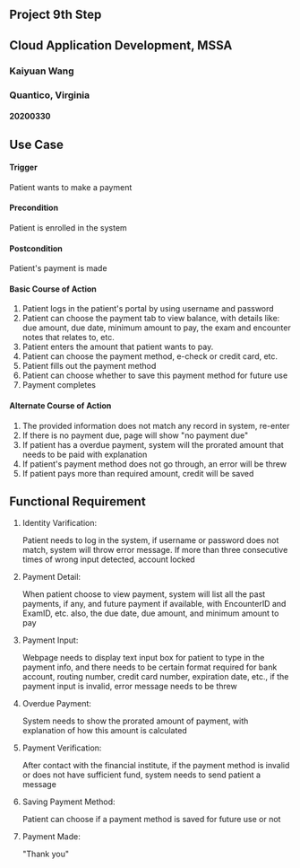 ## Project 9th Step

## Cloud Application Development, MSSA

### Kaiyuan Wang

### Quantico, Virginia

#### 20200330



## Use Case

#### Trigger

Patient wants to make a payment

#### Precondition

Patient is enrolled in the system

#### Postcondition

Patient's payment is made

#### Basic Course of Action

1. Patient logs in the patient's portal by using username and password
2. Patient can choose the payment tab to view balance, with details like: due amount, due date, minimum amount to pay, the exam and encounter notes that relates to, etc.
3. Patient enters the amount that patient wants to pay.
4. Patient can choose the payment method, e-check or credit card, etc.
5. Patient fills out the payment method
6. Patient can choose whether to save this payment method for future use
7. Payment completes

#### Alternate Course of Action

1. The provided information does not match any record in system, re-enter
2. If there is no payment due, page will show "no payment due"
3. If patient has a overdue payment, system will the prorated amount that needs to be paid with explanation
4. If patient's payment method does not go through, an error will be threw
5. If patient pays more than required amount, credit will be saved



## Functional Requirement

1. Identity Varification:

   Patient needs to log in the system, if username or password does not match, system will throw error message. If more than three consecutive times of wrong input detected, account locked

2. Payment Detail:

   When patient choose to view payment, system will list all the past payments, if any, and future payment if available, with EncounterID and ExamID, etc. also, the due date, due amount, and minimum amount to pay

3. Payment Input:

   Webpage needs to display text input box for patient to type in the payment info, and there needs to be certain format required for bank account, routing number, credit card number, expiration date, etc., if the payment input is invalid, error message needs to be threw

4. Overdue Payment:

   System needs to show the prorated amount of payment, with explanation of how this amount is calculated

5. Payment Verification:

   After contact with the financial institute, if the payment method is invalid or does not have sufficient fund, system needs to send patient a message

6. Saving Payment Method:

   Patient can choose if a payment method is saved for future use or not

7. Payment Made:

   "Thank you"